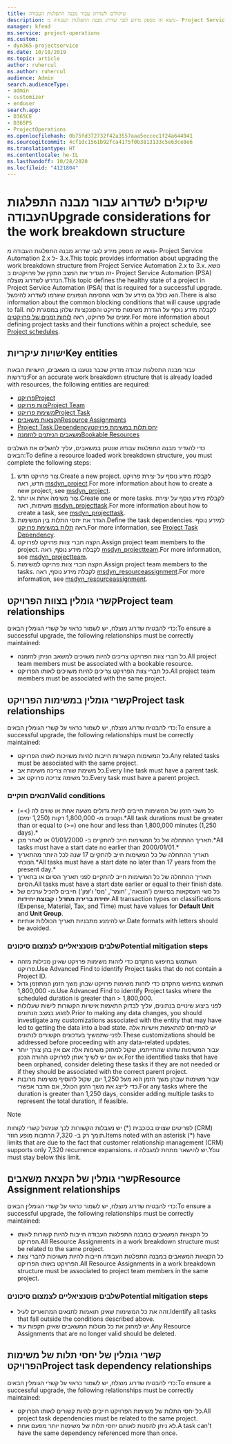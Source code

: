 ```yaml
---
title: שיקולים לשדרוג עבור מבנה התפלגות העבודה
description: נושא זה מספק מידע לגבי שדרוג מבנה התפלגות העבודה מ- Project Service Automation 2.x ל- ‎3.x.
manager: kfend
ms.service: project-operations
ms.custom:
- dyn365-projectservice
ms.date: 10/18/2019
ms.topic: article
author: ruhercul
ms.author: ruhercul
audience: Admin
search.audienceType:
- admin
- customizer
- enduser
search.app:
- D365CE
- D365PS
- ProjectOperations
ms.openlocfilehash: 0b75fd372732f42a3557aaa5eccec1f24a644941
ms.sourcegitcommit: 4cf1dc1561b92fca4175f0b3813133c5e63ce8e6
ms.translationtype: HT
ms.contentlocale: he-IL
ms.lasthandoff: 10/28/2020
ms.locfileid: "4121804"
---
```

# <a name="upgrade-considerations-for-the-work-breakdown-structure"></a><span data-ttu-id="c0b84-103">שיקולים לשדרוג עבור מבנה התפלגות העבודה</span><span class="sxs-lookup"><span data-stu-id="c0b84-103">Upgrade considerations for the work breakdown structure</span></span>
<span data-ttu-id="c0b84-104">נושא זה מספק מידע לגבי שדרוג מבנה התפלגות העבודה מ- Project Service Automation 2.x ל- ‎3.x.</span><span class="sxs-lookup"><span data-stu-id="c0b84-104">This topic provides information about upgrading the work breakdown structure from Project Service Automation 2.x to 3.x.</span></span> <span data-ttu-id="c0b84-105">נושא זה מגדיר את המצב התקין של פרויקטים ב- Project Service Automation ‏(PSA) הנדרש לשדרוג מוצלח.</span><span class="sxs-lookup"><span data-stu-id="c0b84-105">This topic defines the healthy state of a project in Project Service Automation (PSA) that is required for a successful upgrade.</span></span> <span data-ttu-id="c0b84-106">הוא כולל גם מידע על תנאי החסימה הנפוצים שיגרמו לשדרוג להיכשל.</span><span class="sxs-lookup"><span data-stu-id="c0b84-106">There is also information about the common blocking conditions that will cause upgrade to fail.</span></span> <span data-ttu-id="c0b84-107">לקבלת מידע נוסף על הגדרת משימות פרויקט והפונקציות שלהן במסגרת לוח זמנים של פרויקט, ראה [לוחות זמנים של פרויקטים](project-creating.md).</span><span class="sxs-lookup"><span data-stu-id="c0b84-107">For more information about defining project tasks and their functions within a project schedule, see [Project schedules](project-creating.md).</span></span>

## <a name="key-entities"></a><span data-ttu-id="c0b84-108">ישויות עיקריות</span><span class="sxs-lookup"><span data-stu-id="c0b84-108">Key entities</span></span>
<span data-ttu-id="c0b84-109">עבור מבנה התפלגות עבודה מדויק שכבר נטענו בו משאבים, הישויות הבאות נדרשות:</span><span class="sxs-lookup"><span data-stu-id="c0b84-109">For an accurate work breakdown structure that is already loaded with resources, the following entities are required:</span></span>

- [<span data-ttu-id="c0b84-110">פרויקט</span><span class="sxs-lookup"><span data-stu-id="c0b84-110">Project</span></span>](https://docs.microsoft.com/dynamics365/customerengagement/on-premises/developer/entities/msdyn_project)
- [<span data-ttu-id="c0b84-111">צוות פרויקט</span><span class="sxs-lookup"><span data-stu-id="c0b84-111">Project Team</span></span>](https://docs.microsoft.com/dynamics365/customerengagement/on-premises/developer/entities/msdyn_projectteam)
- [<span data-ttu-id="c0b84-112">משימת פרויקט</span><span class="sxs-lookup"><span data-stu-id="c0b84-112">Project Task</span></span>](https://docs.microsoft.com/dynamics365/customerengagement/on-premises/developer/entities/msdyn_projecttask)
- [<span data-ttu-id="c0b84-113">הקצאות משאבים</span><span class="sxs-lookup"><span data-stu-id="c0b84-113">Resource Assignments</span></span>](https://docs.microsoft.com/dynamics365/customerengagement/on-premises/developer/entities/msdyn_resourceassignment)
- [<span data-ttu-id="c0b84-114">‏‫יחס תלות במשימת פרויקט</span><span class="sxs-lookup"><span data-stu-id="c0b84-114">Project Task Dependency</span></span>](https://docs.microsoft.com/dynamics365/customerengagement/on-premises/developer/entities/msdyn_projecttaskdependency)
- [<span data-ttu-id="c0b84-115">משאבים הניתנים להזמנה</span><span class="sxs-lookup"><span data-stu-id="c0b84-115">Bookable Resources</span></span>](https://docs.microsoft.com/dynamics365/customerengagement/on-premises/developer/entities/bookableresource)

<span data-ttu-id="c0b84-116">כדי להגדיר מבנה התפלגות עבודה שנטען במשאבים, עליך להשלים את השלבים הבאים:</span><span class="sxs-lookup"><span data-stu-id="c0b84-116">To define a resource loaded work breakdown structure, you must complete the following steps:</span></span>

1. <span data-ttu-id="c0b84-117">צור פרויקט חדש.</span><span class="sxs-lookup"><span data-stu-id="c0b84-117">Create a new project.</span></span> <span data-ttu-id="c0b84-118">לקבלת מידע נוסף על יצירת פרויקט חדש, ראה [msdyn_project](https://docs.microsoft.com/dynamics365/customerengagement/on-premises/developer/entities/msdyn_project).</span><span class="sxs-lookup"><span data-stu-id="c0b84-118">For more information about how to create a new project, see [msdyn_project](https://docs.microsoft.com/dynamics365/customerengagement/on-premises/developer/entities/msdyn_project).</span></span>
2. <span data-ttu-id="c0b84-119">צור משימה אחת או יותר.</span><span class="sxs-lookup"><span data-stu-id="c0b84-119">Create one or more tasks.</span></span> <span data-ttu-id="c0b84-120">לקבלת מידע נוסף על יצירת משימות, ראה [msdyn_projecttask](https://docs.microsoft.com/dynamics365/customerengagement/on-premises/developer/entities/msdyn_projecttask).</span><span class="sxs-lookup"><span data-stu-id="c0b84-120">For more information about how to create a task, see [msdyn_projecttask](https://docs.microsoft.com/dynamics365/customerengagement/on-premises/developer/entities/msdyn_projecttask).</span></span>
3. <span data-ttu-id="c0b84-121">הגדר את יחסי התלות בין המשימות.</span><span class="sxs-lookup"><span data-stu-id="c0b84-121">Define the task dependencies.</span></span> <span data-ttu-id="c0b84-122">למידע נוסף ראה [תלות במשימת פרויקט](https://docs.microsoft.com/dynamics365/customerengagement/on-premises/developer/entities/msdyn_projecttaskdependency).</span><span class="sxs-lookup"><span data-stu-id="c0b84-122">For more information, see [Project Task Dependency](https://docs.microsoft.com/dynamics365/customerengagement/on-premises/developer/entities/msdyn_projecttaskdependency).</span></span>
4. <span data-ttu-id="c0b84-123">הקצה חברי צוות פרויקט לפרויקט.</span><span class="sxs-lookup"><span data-stu-id="c0b84-123">Assign project team members to the project.</span></span> <span data-ttu-id="c0b84-124">לקבלת מידע נוסף, ראה [msdyn_projectteam](https://docs.microsoft.com/dynamics365/customerengagement/on-premises/developer/entities/msdyn_projectteam).</span><span class="sxs-lookup"><span data-stu-id="c0b84-124">For more information, see [msdyn_projectteam](https://docs.microsoft.com/dynamics365/customerengagement/on-premises/developer/entities/msdyn_projectteam).</span></span>
5. <span data-ttu-id="c0b84-125">הקצה חברי צוות פרויקט למשימות.</span><span class="sxs-lookup"><span data-stu-id="c0b84-125">Assign project team members to the tasks.</span></span> <span data-ttu-id="c0b84-126">לקבלת מידע נוסף, ראה [msdyn_resourceassignment](https://docs.microsoft.com/dynamics365/customerengagement/on-premises/developer/entities/msdyn_resourceassignment).</span><span class="sxs-lookup"><span data-stu-id="c0b84-126">For more information, see [msdyn_resourceassignment](https://docs.microsoft.com/dynamics365/customerengagement/on-premises/developer/entities/msdyn_resourceassignment).</span></span>

## <a name="project-team-relationships"></a><span data-ttu-id="c0b84-127">קשרי גומלין בצוות הפרויקט</span><span class="sxs-lookup"><span data-stu-id="c0b84-127">Project team relationships</span></span>

<span data-ttu-id="c0b84-128">כדי להבטיח שדרוג מוצלח, יש לשמור כראוי על קשרי הגומלין הבאים:</span><span class="sxs-lookup"><span data-stu-id="c0b84-128">To ensure a successful upgrade, the following relationships must be correctly maintained:</span></span>
- <span data-ttu-id="c0b84-129">כל חברי צוות הפרויקט צריכים להיות משויכים למשאב הניתן להזמנה.</span><span class="sxs-lookup"><span data-stu-id="c0b84-129">All project team members must be associated with a bookable resource.</span></span>
- <span data-ttu-id="c0b84-130">כל חברי צוות הפרויקט צריכים להיות משויכים לאותו הפרויקט.</span><span class="sxs-lookup"><span data-stu-id="c0b84-130">All project team members must be associated with the same project.</span></span> 

## <a name="project-task-relationships"></a><span data-ttu-id="c0b84-131">קשרי גומלין במשימות הפרויקט</span><span class="sxs-lookup"><span data-stu-id="c0b84-131">Project task relationships</span></span>
<span data-ttu-id="c0b84-132">כדי להבטיח שדרוג מוצלח, יש לשמור כראוי על קשרי הגומלין הבאים:</span><span class="sxs-lookup"><span data-stu-id="c0b84-132">To ensure a successful upgrade, the following relationships must be correctly maintained:</span></span>

- <span data-ttu-id="c0b84-133">כל המשימות הקשורות חייבות להיות משויכות לאותו הפרויקט.</span><span class="sxs-lookup"><span data-stu-id="c0b84-133">Any related tasks must be associated with the same project.</span></span>
- <span data-ttu-id="c0b84-134">כל משימת שורה צריכה משימת אב.</span><span class="sxs-lookup"><span data-stu-id="c0b84-134">Every line task must have a parent task.</span></span>
- <span data-ttu-id="c0b84-135">כל משימה צריכה פרויקט אב.</span><span class="sxs-lookup"><span data-stu-id="c0b84-135">Every task must have a parent project.</span></span>

### <a name="valid-conditions"></a><span data-ttu-id="c0b84-136">תנאים חוקיים</span><span class="sxs-lookup"><span data-stu-id="c0b84-136">Valid conditions</span></span>

- <span data-ttu-id="c0b84-137">כל משכי הזמן של המשימות חייבים להיות גדולים משעה אחת או שווים לה (>=) וקטנים מ- 1,800,000 דקות (1,250 ימים).\*</span><span class="sxs-lookup"><span data-stu-id="c0b84-137">All task durations must be greater than or equal to (>=) one hour and less than 1,800,000 minutes (1,250 days).\*</span></span>
- <span data-ttu-id="c0b84-138">תאריך ההתחלה של כל המשימות חייב להתקיים ב- 01/01/2000 או לאחר מכן.\*</span><span class="sxs-lookup"><span data-stu-id="c0b84-138">All tasks must have a start date no earlier than 2000/01/01.\*</span></span>
- <span data-ttu-id="c0b84-139">תאריך ההתחלה של כל המשימות חייב להתקיים 17 שנה לכל היותר מהתאריך הנוכחי.\*</span><span class="sxs-lookup"><span data-stu-id="c0b84-139">All tasks must have a start date no later than 17 years from the present day.\*</span></span>
- <span data-ttu-id="c0b84-140">תאריך ההתחלה של כל המשימות חייב להתקיים לפני תאריך הסיום או בתאריך הסיום.</span><span class="sxs-lookup"><span data-stu-id="c0b84-140">All tasks must have a start date earlier or equal to their finish date.</span></span>
- <span data-ttu-id="c0b84-141">כל סוגי העסקאות בסיווגים ('הוצאה', 'חומר', 'מס' ו'זמן') חייבים להכיל ערכים של **יחידת ברירת מחדל** ו **קבוצת יחידות**.</span><span class="sxs-lookup"><span data-stu-id="c0b84-141">All transaction types on classifications (Expense, Material, Tax, and Time) must have values for **Default Unit** and **Unit Group**.</span></span>
- <span data-ttu-id="c0b84-142">יש להימנע מתבניות תאריך הכוללות אותיות.</span><span class="sxs-lookup"><span data-stu-id="c0b84-142">Date formats with letters should be avoided.</span></span>

### <a name="potential-mitigation-steps"></a><span data-ttu-id="c0b84-143">שלבים פוטנציאליים לצמצום סיכונים</span><span class="sxs-lookup"><span data-stu-id="c0b84-143">Potential mitigation steps</span></span>
- <span data-ttu-id="c0b84-144">השתמש בחיפוש מתקדם כדי לזהות משימות פרויקט שאינן מכילות מזהה פרויקט.</span><span class="sxs-lookup"><span data-stu-id="c0b84-144">Use Advanced Find to identify Project tasks that do not contain a Project ID.</span></span>
- <span data-ttu-id="c0b84-145">השתמש בחיפוש מתקדם כדי לזהות משימות פרויקט שבהן משך הזמן המתוזמן גדול מ- 1,800,000.</span><span class="sxs-lookup"><span data-stu-id="c0b84-145">Use Advanced Find to identify Project tasks where the scheduled duration is greater than > 1,800,000.</span></span>
- <span data-ttu-id="c0b84-146">לפני ביצוע שינויים בנתונים, עליך לבדוק התאמות אישיות הקשורות לישות שעלולות לפגוע במצב הנתונים.</span><span class="sxs-lookup"><span data-stu-id="c0b84-146">Prior to making any data changes, you should investigate any customizations associated with the entity that may have led to getting the data into a bad state.</span></span> <span data-ttu-id="c0b84-147">יש להתייחס להתאמות אישיות אלה לפני שתמשיך בעדכונים הקשורים לנתונים.</span><span class="sxs-lookup"><span data-stu-id="c0b84-147">These customizations should be addressed before proceeding with any data-related updates.</span></span>
- <span data-ttu-id="c0b84-148">עבור המשימות שזוהו שהתייתמו, שקול למחוק משימות אלה אם אין בהן צורך יותר או אם יש לשייך אותן לפרויקט ההורה הנכון.</span><span class="sxs-lookup"><span data-stu-id="c0b84-148">For the identified tasks that have been orphaned, consider deleting these tasks if they are not needed or if they should be associated with the correct parent project.</span></span>
- <span data-ttu-id="c0b84-149">עבור משימות שבהן משך הזמן הוא מעל 1,250 יום, שקול להוסיף משימות מרובות כדי לייצג את משך הזמן הכולל, אם הדבר אפשרי.</span><span class="sxs-lookup"><span data-stu-id="c0b84-149">For any tasks where the duration is greater than 1,250 days, consider adding multiple tasks to represent the total duration, if feasible.</span></span>

> [!NOTE]
> <span data-ttu-id="c0b84-150">לפריטים שצוינו בכוכבית (\*) יש מגבלות הקשורות לכך שניהול קשרי לקוחות (CRM) תומך רק ב- 7,320 הרחבות מופע חוזר.</span><span class="sxs-lookup"><span data-stu-id="c0b84-150">Items noted with an asterisk (\*) have limits that are due to the fact that customer relationship management (CRM) supports only 7,320 recurrence expansions.</span></span> <span data-ttu-id="c0b84-151">יש להישאר מתחת למגבלה זו.</span><span class="sxs-lookup"><span data-stu-id="c0b84-151">You must stay below this limit.</span></span>

## <a name="resource-assignment-relationships"></a><span data-ttu-id="c0b84-152">קשרי גומלין של הקצאת משאבים</span><span class="sxs-lookup"><span data-stu-id="c0b84-152">Resource Assignment relationships</span></span>
<span data-ttu-id="c0b84-153">כדי להבטיח שדרוג מוצלח, יש לשמור כראוי על קשרי הגומלין הבאים:</span><span class="sxs-lookup"><span data-stu-id="c0b84-153">To ensure a successful upgrade, the following relationships must be correctly maintained:</span></span>

- <span data-ttu-id="c0b84-154">כל הקצאות המשאבים במבנה התפלגות העבודה חייבות להיות קשורות לאותו הפרויקט.</span><span class="sxs-lookup"><span data-stu-id="c0b84-154">All Resource Assignments in a work breakdown structure must be related to the same project.</span></span>
- <span data-ttu-id="c0b84-155">כל הקצאות המשאבים במבנה התפלגות העבודה חייבות להיות משויכות לחברי צוות הפרויקט באותו הפרויקט.</span><span class="sxs-lookup"><span data-stu-id="c0b84-155">All Resource Assignments in a work breakdown structure must be associated to project team members in the same project.</span></span>

### <a name="potential-mitigation-steps"></a><span data-ttu-id="c0b84-156">שלבים פוטנציאליים לצמצום סיכונים</span><span class="sxs-lookup"><span data-stu-id="c0b84-156">Potential mitigation steps</span></span>
- <span data-ttu-id="c0b84-157">זהה את כל המשימות שאינן תואמות לתנאים המתוארים לעיל.</span><span class="sxs-lookup"><span data-stu-id="c0b84-157">Identify all tasks that fall outside the conditions described above.</span></span>  
- <span data-ttu-id="c0b84-158">יש למחוק את כל מטלות המשאבים שאינן תקפות עוד.</span><span class="sxs-lookup"><span data-stu-id="c0b84-158">Any Resource Assignments that are no longer valid should be deleted.</span></span>

## <a name="project-task-dependency-relationships"></a><span data-ttu-id="c0b84-159">קשרי גומלין של יחסי תלות של משימות הפרויקט</span><span class="sxs-lookup"><span data-stu-id="c0b84-159">Project task dependency relationships</span></span>
<span data-ttu-id="c0b84-160">כדי להבטיח שדרוג מוצלח, יש לשמור כראוי על קשרי הגומלין הבאים:</span><span class="sxs-lookup"><span data-stu-id="c0b84-160">To ensure a successful upgrade, the following relationships must be correctly maintained:</span></span>

- <span data-ttu-id="c0b84-161">כל יחסי התלות של משימות הפרויקט חייבים להיות קשורים לאותו הפרויקט.</span><span class="sxs-lookup"><span data-stu-id="c0b84-161">All project task dependencies must be related to the same project.</span></span>
- <span data-ttu-id="c0b84-162">לא ניתן להפנות לאותם יחסי תלות של משימות יותר מפעם אחת.</span><span class="sxs-lookup"><span data-stu-id="c0b84-162">A task can't have the same dependency referenced more than once.</span></span>
